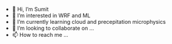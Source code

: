 - 👋 Hi, I’m Sumit
- 👀 I’m interested in WRF and ML
- 🌱 I’m currently learning cloud and precepitation microphysics
- 💞️ I’m looking to collaborate on ...
- 📫 How to reach me ...

<!---
sum8529/sum8529 is a ✨ special ✨ repository because its `README.md` (this file) appears on your GitHub profile.
You can click the Preview link to take a look at your changes.
--->
